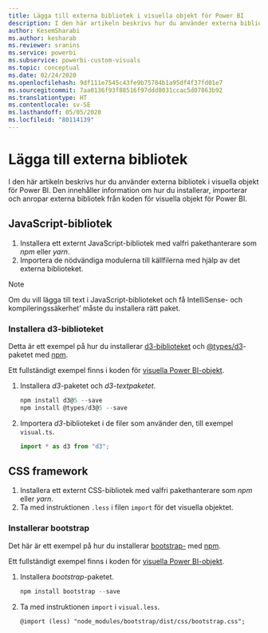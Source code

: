 ```yaml
---
title: Lägga till externa bibliotek i visuella objekt för Power BI
description: I den här artikeln beskrivs hur du använder externa bibliotek i visuella objekt för Power BI.
author: KesemSharabi
ms.author: kesharab
ms.reviewer: sranins
ms.service: powerbi
ms.subservice: powerbi-custom-visuals
ms.topic: conceptual
ms.date: 02/24/2020
ms.openlocfilehash: 9df111e7545c43fe9b75784b1a95df4f37fd01e7
ms.sourcegitcommit: 7aa0136f93f88516f97ddd8031ccac5d07863b92
ms.translationtype: HT
ms.contentlocale: sv-SE
ms.lasthandoff: 05/05/2020
ms.locfileid: "80114139"
---
```

# <a name="adding-external-libraries"></a>Lägga till externa bibliotek

I den här artikeln beskrivs hur du använder externa bibliotek i visuella objekt för Power BI. Den innehåller information om hur du installerar, importerar och anropar externa bibliotek från koden för visuella objekt för Power BI.

## <a name="javascript-libraries"></a>JavaScript-bibliotek

1. Installera ett externt JavaScript-bibliotek med valfri pakethanterare som *npm* eller *yarn*.
2. Importera de nödvändiga modulerna till källfilerna med hjälp av det externa biblioteket.

>[!NOTE]
>Om du vill lägga till text i JavaScript-biblioteket och få IntelliSense- och kompileringssäkerhet’ måste du installera rätt paket.

### <a name="installing-the-d3-library"></a>Installera d3-biblioteket

Detta är ett exempel på hur du installerar [d3-biblioteket](https://www.npmjs.com/package/d3) och [@types/d3](https://www.npmjs.com/package/@types/d3)-paketet med [npm](https://www.npmjs.com/).

Ett fullständigt exempel finns i koden för [visuella Power BI-objekt](https://github.com/microsoft/powerbi-visuals-gantt/blob/master/src/gantt.ts#L29).

1. Installera *d3*-paketet och *d3-textpaketet*.

    ```powershell
    npm install d3@5 --save
    npm install @types/d3@5 --save
    ```

2. Importera *d3*-biblioteket i de filer som använder den, till exempel `visual.ts`.

    ```typescript
    import * as d3 from "d3";
    ```

## <a name="css-framework"></a>CSS framework

1. Installera ett externt CSS-bibliotek med valfri pakethanterare som *npm* eller *yarn*.
2. Ta med instruktionen `.less` i filen `import` för det visuella objektet.

### <a name="installing-bootstrap"></a>Installerar bootstrap

Det här är ett exempel på hur du installerar [bootstrap-](https://www.npmjs.com/package/bootstrap) med [npm](https://www.npmjs.com/).

Ett fullständigt exempel finns i koden för [visuella Power BI-objekt](https://github.com/Microsoft/powerbi-visuals-sankey/blob/c8200da56913cd8b253be949a35fad0f4472b6de/style/visual.less#L32).

1. Installera *bootstrap*-paketet.

    ```powershell
    npm install bootstrap --save
    ```

2. Ta med instruktionen `import` i `visual.less`.

    ```less
    @import (less) "node_modules/bootstrap/dist/css/bootstrap.css";
    ```
